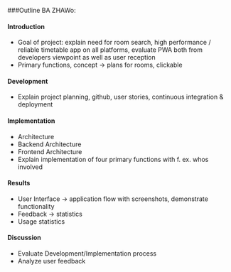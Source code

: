 ###Outline BA ZHAWo:

#### Introduction

- Goal of project:
  explain need for room search, high performance / reliable timetable app on all platforms,
  evaluate PWA both from developers viewpoint as well as user reception
- Primary functions, concept -> plans for rooms, clickable

#### Development

- Explain project planning, github, user stories, continuous integration & deployment

#### Implementation

- Architecture
- Backend Architecture
- Frontend Architecture
- Explain implementation of four primary functions with f. ex. whos involved

#### Results

- User Interface -> application flow with screenshots, demonstrate functionality
- Feedback -> statistics
- Usage statistics

#### Discussion

- Evaluate Development/Implementation process
- Analyze user feedback
